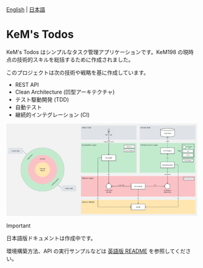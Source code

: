 [English](./README.md) | [日本語](./README.ja.md)

<!-- omit in toc -->
# KeM's Todos

KeM's Todos はシンプルなタスク管理アプリケーションです。KeM198 の現時点の技術的スキルを総括するために作成されました。

このプロジェクトは次の技術や戦略を基に作成しています。

- REST API
- Clean Architecture (凹型アーキテクチャ)
- テスト駆動開発 (TDD)
- 自動テスト
- 継続的インテグレーション (CI)

![architecture](./docs/img/architecture.png)

> [!IMPORTANT]
> 日本語版ドキュメントは作成中です。
>
> 環境構築方法、API の実行サンプルなどは [英語版 README](./README.md) を参照してください。
